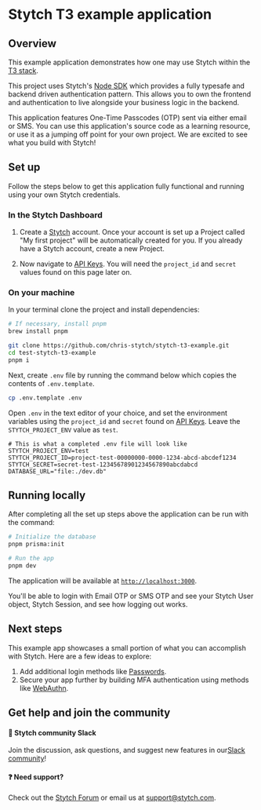 # Stytch T3 example application

## Overview

This example application demonstrates how one may use Stytch within the [T3 stack](https://create.t3.gg/).

This project uses Stytch's [Node SDK](https://stytch.com/docs/api) which provides a fully typesafe and backend driven authentication pattern. This allows you to own the frontend and authentication to live alongside your business logic in the backend.

This application features One-Time Passcodes (OTP) sent via either email or SMS. You can use this application's source code as a learning resource, or use it as a jumping off point for your own project. We are excited to see what you build with Stytch!

## Set up

Follow the steps below to get this application fully functional and running using your own Stytch credentials.

### In the Stytch Dashboard

1. Create a [Stytch](https://stytch.com/) account. Once your account is set up a Project called "My first project" will be automatically created for you. If you already have a Stytch account, create a new Project.

2. Now navigate to [API Keys](https://stytch.com/dashboard/api-keys). You will need the `project_id` and `secret` values found on this page later on.

### On your machine

In your terminal clone the project and install dependencies:

```bash
# If necessary, install pnpm
brew install pnpm

git clone https://github.com/chris-stytch/stytch-t3-example.git
cd test-stytch-t3-example
pnpm i
```

Next, create `.env` file by running the command below which copies the contents of `.env.template`.
```bash
cp .env.template .env
```

Open `.env` in the text editor of your choice, and set the environment variables using the `project_id` and `secret` found on [API Keys](https://stytch.com/dashboard/api-keys). Leave the `STYTCH_PROJECT_ENV` value as `test`.

```
# This is what a completed .env file will look like
STYTCH_PROJECT_ENV=test
STYTCH_PROJECT_ID=project-test-00000000-0000-1234-abcd-abcdef1234
STYTCH_SECRET=secret-test-12345678901234567890abcdabcd
DATABASE_URL="file:./dev.db"
```

## Running locally

After completing all the set up steps above the application can be run with the command:

```bash
# Initialize the database
pnpm prisma:init

# Run the app
pnpm dev
```

The application will be available at [`http://localhost:3000`](http://localhost:3000).

You'll be able to login with Email OTP or SMS OTP and see your Stytch User object, Stytch Session, and see how logging out works.

## Next steps

This example app showcases a small portion of what you can accomplish with Stytch. Here are a few ideas to explore:

1. Add additional login methods like [Passwords](https://stytch.com/docs/passwords#guides_getting-started-sdk).
2. Secure your app further by building MFA authentication using methods like [WebAuthn](https://stytch.com/docs/sdks/javascript-sdk#webauthn).

## Get help and join the community

#### :speech_balloon: Stytch community Slack

Join the discussion, ask questions, and suggest new features in our ​[Slack community](https://join.slack.com/t/stytch/shared_invite/zt-nil4wo92-jApJ9Cl32cJbEd9esKkvyg)!

#### :question: Need support?

Check out the [Stytch Forum](https://forum.stytch.com/) or email us at [support@stytch.com](mailto:support@stytch.com).
